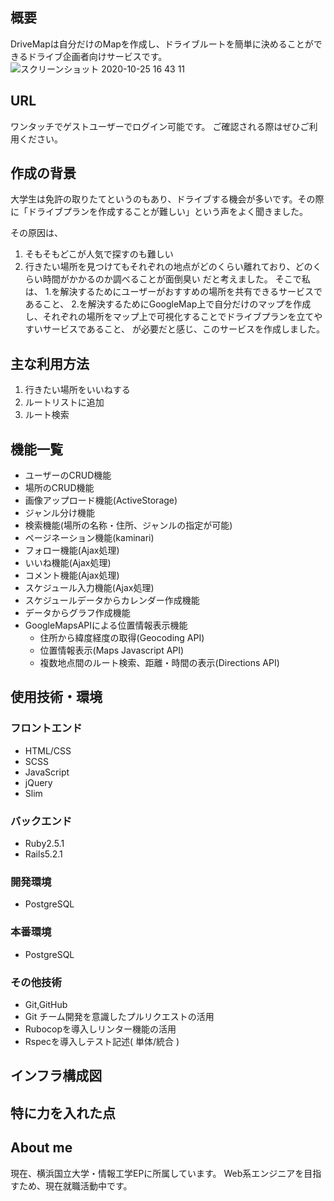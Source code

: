 
## 概要
DriveMapは自分だけのMapを作成し、ドライブルートを簡単に決めることができるドライブ企画者向けサービスです。
![スクリーンショット 2020-10-25 16 43 11](https://user-images.githubusercontent.com/56623611/97101504-5be32e80-16e1-11eb-8b40-25a2945ae971.png)

## URL
ワンタッチでゲストユーザーでログイン可能です。 ご確認される際はぜひご利用ください。

## 作成の背景
大学生は免許の取りたてというのもあり、ドライブする機会が多いです。その際に「ドライブプランを作成することが難しい」という声をよく聞きました。

その原因は、
1. そもそもどこが人気で探すのも難しい
2. 行きたい場所を見つけてもそれぞれの地点がどのくらい離れており、どのくらい時間がかかるのか調べることが面倒臭い
だと考えました。
そこで私は、
1.を解決するためにユーザーがおすすめの場所を共有できるサービスであること、
2.を解決するためにGoogleMap上で自分だけのマップを作成し、それぞれの場所をマップ上で可視化することでドライブプランを立てやすいサービスであること、
が必要だと感じ、このサービスを作成しました。

## 主な利用方法
1. 行きたい場所をいいねする
2. ルートリストに追加
3. ルート検索

## 機能一覧
- ユーザーのCRUD機能
- 場所のCRUD機能
- 画像アップロード機能(ActiveStorage)
- ジャンル分け機能
- 検索機能(場所の名称・住所、ジャンルの指定が可能)
- ページネーション機能(kaminari)
- フォロー機能(Ajax処理)
- いいね機能(Ajax処理)
- コメント機能(Ajax処理)
- スケジュール入力機能(Ajax処理)
- スケジュールデータからカレンダー作成機能
- データからグラフ作成機能
- GoogleMapsAPIによる位置情報表示機能
  - 住所から緯度経度の取得(Geocoding API)
  - 位置情報表示(Maps Javascript API)
  - 複数地点間のルート検索、距離・時間の表示(Directions API)

## 使用技術・環境
### フロントエンド
- HTML/CSS
- SCSS
- JavaScript
- jQuery
- Slim

### バックエンド
- Ruby2.5.1
- Rails5.2.1

### 開発環境
- PostgreSQL

### 本番環境
- PostgreSQL

### その他技術
- Git,GitHub
- Git チーム開発を意識したプルリクエストの活用
- Rubocopを導入しリンター機能の活用
- Rspecを導入しテスト記述( 単体/統合 )

## インフラ構成図

## 特に力を入れた点

## About me
現在、横浜国立大学・情報工学EPに所属しています。
Web系エンジニアを目指すため、現在就職活動中です。
